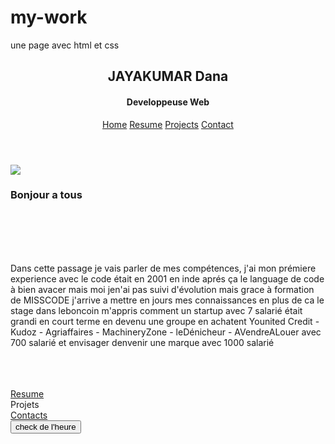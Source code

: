 # my-work
une page avec html et css
<!doctype html>
<html>
<head>
	<meta charset="utf-8">
	<link rel="stylesheet" href="cv2.css">
	<script defer src="https://use.fontawesome.com/releases/v5.0.8/js/all.js"></script>
	<meta name="viewpoint" content="width-device-width, intial-scale=1">
	<title>Resume</title>
</head>
<body>
	<script>
		window.alert("BIENVENU SUR MON SITE");
	</script>
	<header>
	<section>
	<div class="background">
	<div class="transbox">
	<h2>JAYAKUMAR Dana</h2>
	<h4>Developpeuse Web</h4>
</div>
</div>
</section>
	<div class="navbar">
	<a href="cv2.html">Home</a>
	<a href="c6.html">Resume</a> 
	<a href="#">Projects</a>
	<a href="c7.html">Contact</a>
	</div>
		</header>
		<div class="row">
			<div class="column side"></div>
			<div class="column middle">
	<img src="https://static-wp.lonewolfmag.com/business-woman.jpg" >
	<h3>Bonjour a tous</h3><br><br>
		<section>
		<article>
	<p><i class="fa fa-quote-left fa-3x fa-pull-left fa-border" aria-hidden="true"></i><br><br>   
					Dans cette passage je vais parler de mes compétences, j'ai mon prémiere experience avec le code était en 2001 en inde aprés ça le language de code à bien avacer mais moi jen'ai pas suivi d'évolution mais grace à formation de MISSCODE j'arrive a mettre en jours mes connaissances en plus de ca le stage dans leboncoin m'appris comment un startup avec 7 salarié était grandi en court terme en devenu une groupe en achatent  Younited Credit - Kudoz - Agriaffaires - MachineryZone - leDénicheur - AVendreALouer avec 700 salarié et envisager denvenir une marque avec 1000 salarié<br><br>
					<i class="fa fa-quote-right fa-3x fa-pull-right fa-border" aria-hidden="true"></i><br><br>
				</p>
				</article>
				</section>
				<div class= "coloum middel">
	<div id="grad1"><a href="c6.html">Resume</a></div>
	<div id="grad2">Projets</div>
	<div id="grad3"><a href="c7.html">Contacts</a></div>
</div>
</div>

<div class="column side"></div>
</div>
</div>
<button onclick="document.getElementById('demo').innerHTML=Date()">check de l'heure</button>
<p id="demo"></p>
</body>
<footer>
					<i class="fas fa-mobile fa-2x"><br></i>
					<i class="fas fa-at fa-2x"><br></i>
					<i class="far fa-plus-square fa-2x"></i>
					<i class="fab fa-github fa-2x"></i>
					<i class="fab fa-facebook-f fa-2x"></i>
				</footer>
</body>
</html>

